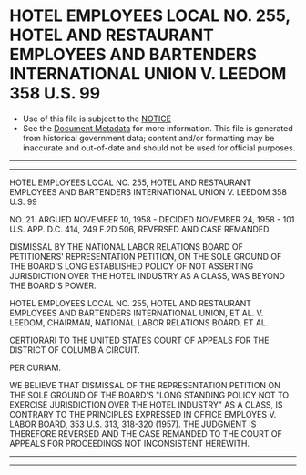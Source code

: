 ---
---

# HOTEL EMPLOYEES LOCAL NO. 255, HOTEL AND RESTAURANT EMPLOYEES AND BARTENDERS INTERNATIONAL UNION V. LEEDOM 358 U.S. 99

* Use of this file is subject to the [NOTICE](https://github.com/publicdocs/notice/blob/master/NOTICE)
* See the [Document Metadata](../../../) for more information.
  This file is generated from historical government data; content and/or formatting may be inaccurate and out-of-date and should not be used for official purposes.

----------
----------

HOTEL EMPLOYEES LOCAL NO. 255, HOTEL AND RESTAURANT EMPLOYEES AND BARTENDERS INTERNATIONAL UNION V. LEEDOM 358 U.S. 99

NO. 21.  ARGUED NOVEMBER 10, 1958 - DECIDED NOVEMBER 24, 1958 - 101 U.S. APP. D.C. 414, 249 F.2D 506, REVERSED AND CASE REMANDED.

DISMISSAL BY THE NATIONAL LABOR RELATIONS BOARD OF PETITIONERS' REPRESENTATION PETITION, ON THE SOLE GROUND OF THE BOARD'S LONG ESTABLISHED POLICY OF NOT ASSERTING JURISDICTION OVER THE HOTEL INDUSTRY AS A CLASS, WAS BEYOND THE BOARD'S POWER.

HOTEL EMPLOYEES LOCAL NO. 255, HOTEL AND RESTAURANT EMPLOYEES AND BARTENDERS INTERNATIONAL UNION, ET AL. V. LEEDOM, CHAIRMAN, NATIONAL LABOR RELATIONS BOARD, ET AL.

CERTIORARI TO THE UNITED STATES COURT OF APPEALS FOR THE DISTRICT OF COLUMBIA CIRCUIT.

PER CURIAM.

WE BELIEVE THAT DISMISSAL OF THE REPRESENTATION PETITION ON THE SOLE GROUND OF THE BOARD'S "LONG STANDING POLICY NOT TO EXERCISE JURISDICTION OVER THE HOTEL INDUSTRY" AS A CLASS, IS CONTRARY TO THE PRINCIPLES EXPRESSED IN OFFICE EMPLOYES V. LABOR BOARD, 353 U.S. 313, 318-320 (1957).  THE JUDGMENT IS THEREFORE REVERSED AND THE CASE REMANDED TO THE COURT OF APPEALS FOR PROCEEDINGS NOT INCONSISTENT HEREWITH.


----------
----------

